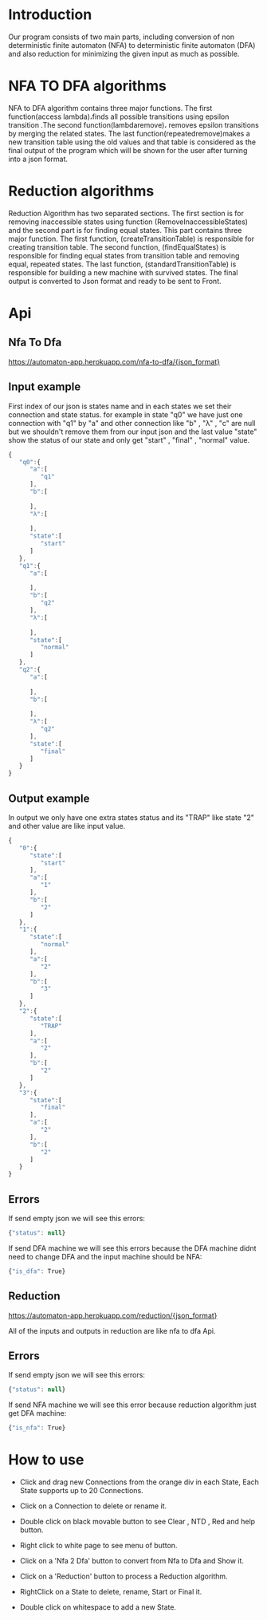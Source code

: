 # Introduction

Our program consists of two main parts, including conversion of non deterministic finite automaton (NFA) to deterministic finite automaton (DFA) and also reduction for minimizing the given input as much as possible.




# NFA TO DFA algorithms

NFA to DFA algorithm contains three major functions. The first function(access lambda)،finds all possible transitions using epsilon transition .The second function(lambdaremove)، removes epsilon transitions by merging the related states. The last function(repeatedremove)makes a new transition table using the old values and that table is considered as the final output of the program which will be shown for the user after turning into a json format.




# Reduction algorithms

Reduction Algorithm has two separated sections. The first section is for removing inaccessible states using function (RemoveInaccessibleStates) and the second part is for finding equal states. This part contains three major function. The first function, (createTransitionTable) is responsible for creating transition table. The second function, (findEqualStates) is responsible for finding equal states from transition table and removing equal, repeated states. The last function, (standardTransitionTable) is responsible for building a new machine with survived states. The final output is converted to Json format and ready to be sent to Front.




# Api

## Nfa To Dfa
https://automaton-app.herokuapp.com/nfa-to-dfa/{json_format}

## Input example

First index of our json is states name and in each states we set their connection and state status. for example in state "q0" we have just one connection with "q1" by "a" and other connection like "b" , "λ" , "c" are null but we shouldn't remove them from our input json and the last value "state" show the status of our state and only get "start" , "final" , "normal" value.
```javascript
{
   "q0":{
      "a":[
         "q1"
      ],
      "b":[
         
      ],
      "λ":[
         
      ],
      "state":[
         "start"
      ]
   },
   "q1":{
      "a":[
         
      ],
      "b":[
         "q2"
      ],
      "λ":[
         
      ],
      "state":[
         "normal"
      ]
   },
   "q2":{
      "a":[
         
      ],
      "b":[
         
      ],
      "λ":[
         "q2"
      ],
      "state":[
         "final"
      ]
   }
}
```
## Output example

In output we only have one extra states status and its "TRAP" like state "2" and other value are like input value.
```javascript
{
   "0":{
      "state":[
         "start"
      ],
      "a":[
         "1"
      ],
      "b":[
         "2"
      ]
   },
   "1":{
      "state":[
         "normal"
      ],
      "a":[
         "2"
      ],
      "b":[
         "3"
      ]
   },
   "2":{
      "state":[
         "TRAP"
      ],
      "a":[
         "2"
      ],
      "b":[
         "2"
      ]
   },
   "3":{
      "state":[
         "final"
      ],
      "a":[
         "2"
      ],
      "b":[
         "2"
      ]
   }
}
```
## Errors

If send empty json we will see this errors:
```javascript
{"status": null}
```
If send DFA machine we will see this errors because the DFA machine didnt need to change DFA and the input machine should be NFA:
```javascript
{"is_dfa": True}
```
## Reduction
https://automaton-app.herokuapp.com/reduction/{json_format}

All of the inputs and outputs in reduction are like nfa to dfa Api.

## Errors

If send empty json we will see this errors:
```javascript
{"status": null}
```
If send NFA machine we will see this error because reduction algorithm just get DFA machine:
```javascript
{"is_nfa": True}
```


# How to use

- Click and drag new Connections from the orange div in each State, Each State supports up to 20 Connections.

- Click on a Connection to delete or rename it.

- Double click on black movable button to see Clear , NTD , Red and help button.

- Right click to white page to see menu of button.

- Click on a 'Nfa 2 Dfa' button to convert from Nfa to Dfa and Show it.

- Click on a 'Reduction' button to process a Reduction algorithm.

- RightClick on a State to delete, rename, Start or Final it.

- Double click on whitespace to add a new State.

